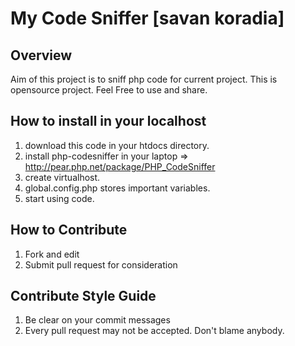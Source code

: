 # My Code Sniffer [savan koradia]

## Overview
Aim of this project is to sniff php code for current project. This is opensource project. Feel Free to use and share.

## How to install in your localhost
 1. download this code in your htdocs directory.
 2. install php-codesniffer in your laptop => http://pear.php.net/package/PHP_CodeSniffer
 3. create virtualhost.
 4. global.config.php stores important variables.
 5. start using code.


## How to Contribute

 1. Fork and edit
 2. Submit pull request for consideration


## Contribute Style Guide 

 1. Be clear on your commit messages 
 2. Every pull request may not be accepted. Don't blame anybody. 
